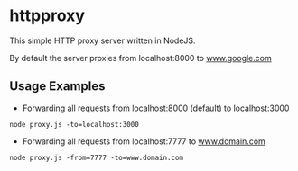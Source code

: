 # httpproxy
This simple HTTP proxy server written in NodeJS. 


By default the server proxies from localhost:8000 to www.google.com
## Usage Examples
- Forwarding all requests from localhost:8000 (default) to localhost:3000

```
node proxy.js -to=localhost:3000 
```

- Forwarding all requests from localhost:7777 to www.domain.com

```
node proxy.js -from=7777 -to=www.domain.com
```

